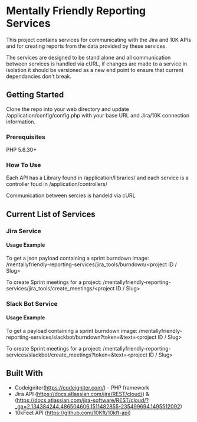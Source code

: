 # Mentally Friendly Reporting Services

This project contains services for communicating with the Jira and 10K APIs and for creating reports from the data provided by these services.

The services are designed to be stand alone and all communication between services is handled via cURL, if changes are made to a service in isolation it should be versioned as a new end point to ensure that current dependancies don't break.

## Getting Started

Clone the repo into your web directory and update /application/config/config.php with your base URL and Jira/10K connection information.

### Prerequisites

PHP 5.6.30+


### How To Use

Each API has a Library found in /application/libraries/<Api Provider.php> and each service is a controller foud in /application/controllers/<Service Name.php>
  
Communication between sercies is handeld via cURL

## Current List of Services
### Jira Service

#### Usage Example
To get a json payload containing a sprint burndown image:
/mentallyfriendly-reporting-services/jira_tools/burndown/<project ID / Slug>

To create Sprint meetings for a project:
/mentallyfriendly-reporting-services/jira_tools/create_meetings/<project ID / Slug>


### Slack Bot Service

#### Usage Example
To get a payload containing a sprint burndown image:
/mentallyfriendly-reporting-services/slackbot/burndown?token=<slack token>&text=<project ID / Slug>

To create Sprint meetings for a project:
/mentallyfriendly-reporting-services/slackbot/create_meetings?token=<slack token>&text=<project ID / Slug>

## Built With

* Codeigniter(https://codeigniter.com/) - PHP framework
* Jira API (https://docs.atlassian.com/jira/REST/cloud/) & (https://docs.atlassian.com/jira-software/REST/cloud/?_ga=2.134384244.486504606.1511482855-235499694.1495512092)
* 10kFeet API (https://github.com/10Kft/10kft-api)


